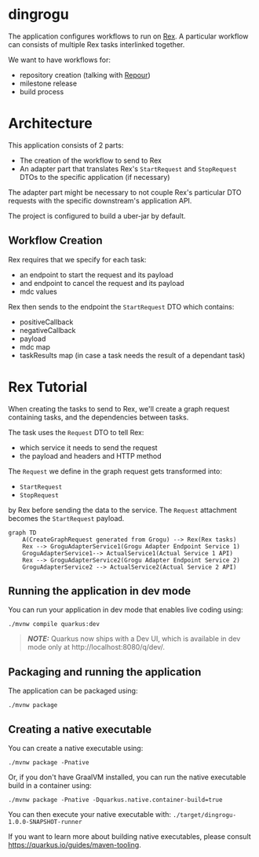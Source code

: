 # dingrogu

The application configures workflows to run on [Rex](https://github.com/project-ncl/rex). A particular workflow can consists of multiple Rex tasks interlinked together.

We want to have workflows for:
- repository creation (talking with [Repour](https://github.com/project-ncl/repour))
- milestone release
- build process

# Architecture
This application consists of 2 parts:
- The creation of the workflow to send to Rex
- An adapter part that translates Rex's `StartRequest` and `StopRequest` DTOs to the specific application (if necessary)

The adapter part might be necessary to not couple Rex's particular DTO requests with the specific downstream's
application API.

The project is configured to build a uber-jar by default.

## Workflow Creation
Rex requires that we specify for each task:
- an endpoint to start the request and its payload
- and endpoint to cancel the request and its payload
- mdc values

Rex then sends to the endpoint the `StartRequest` DTO which contains:
- positiveCallback
- negativeCallback
- payload
- mdc map
- taskResults map (in case a task needs the result of a dependant task)

# Rex Tutorial
When creating the tasks to send to Rex, we'll create a graph request containing tasks, and the dependencies between tasks.

The task uses the `Request` DTO to tell Rex:
- which service it needs to send the request
- the payload and headers and HTTP method

The `Request` we define in the graph request gets transformed into:
- `StartRequest`
- `StopRequest`

by Rex before sending the data to the service. The `Request` attachment becomes the `StartRequest` payload.

```mermaid
graph TD
    A(CreateGraphRequest generated from Grogu) --> Rex(Rex tasks)
    Rex --> GroguAdapterService1(Grogu Adapter Endpoint Service 1) 
    GroguAdapterService1--> ActualService1(Actual Service 1 API)
    Rex --> GroguAdapterService2(Grogu Adapter Endpoint Service 2) 
    GroguAdapterService2 --> ActualService2(Actual Service 2 API)
```

## Running the application in dev mode

You can run your application in dev mode that enables live coding using:
```shell script
./mvnw compile quarkus:dev
```

> **_NOTE:_**  Quarkus now ships with a Dev UI, which is available in dev mode only at http://localhost:8080/q/dev/.

## Packaging and running the application

The application can be packaged using:
```shell script
./mvnw package
```

## Creating a native executable

You can create a native executable using: 
```shell script
./mvnw package -Pnative
```

Or, if you don't have GraalVM installed, you can run the native executable build in a container using: 
```shell script
./mvnw package -Pnative -Dquarkus.native.container-build=true
```

You can then execute your native executable with: `./target/dingrogu-1.0.0-SNAPSHOT-runner`

If you want to learn more about building native executables, please consult https://quarkus.io/guides/maven-tooling.